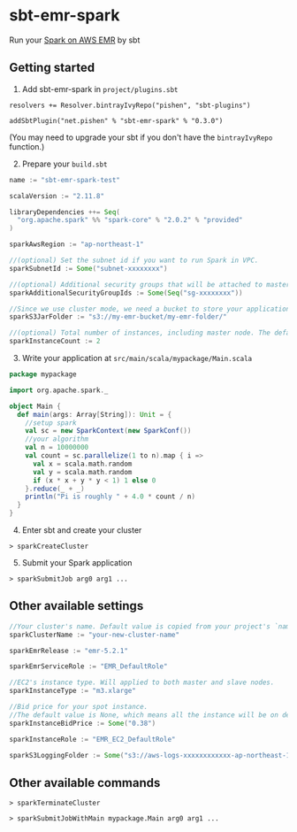 # sbt-emr-spark

Run your [Spark on AWS EMR](http://docs.aws.amazon.com/emr/latest/ReleaseGuide/emr-spark-launch.html) by sbt

## Getting started

1. Add sbt-emr-spark in `project/plugins.sbt`

  ```
  resolvers += Resolver.bintrayIvyRepo("pishen", "sbt-plugins")

  addSbtPlugin("net.pishen" % "sbt-emr-spark" % "0.3.0")
  ```
   (You may need to upgrade your sbt if you don't have the `bintrayIvyRepo` function.)

2. Prepare your `build.sbt`

  ```scala
  name := "sbt-emr-spark-test"

  scalaVersion := "2.11.8"

  libraryDependencies ++= Seq(
    "org.apache.spark" %% "spark-core" % "2.0.2" % "provided"
  )

  sparkAwsRegion := "ap-northeast-1"

  //(optional) Set the subnet id if you want to run Spark in VPC.
  sparkSubnetId := Some("subnet-xxxxxxxx")

  //(optional) Additional security groups that will be attached to master and slave's ec2.
  sparkAdditionalSecurityGroupIds := Some(Seq("sg-xxxxxxxx"))

  //Since we use cluster mode, we need a bucket to store your application's jar.
  sparkS3JarFolder := "s3://my-emr-bucket/my-emr-folder/"

  //(optional) Total number of instances, including master node. The default value is 1.
  sparkInstanceCount := 2
  ```

3. Write your application at `src/main/scala/mypackage/Main.scala`

  ```scala
  package mypackage

  import org.apache.spark._

  object Main {
    def main(args: Array[String]): Unit = {
      //setup spark
      val sc = new SparkContext(new SparkConf())
      //your algorithm
      val n = 10000000
      val count = sc.parallelize(1 to n).map { i =>
        val x = scala.math.random
        val y = scala.math.random
        if (x * x + y * y < 1) 1 else 0
      }.reduce(_ + _)
      println("Pi is roughly " + 4.0 * count / n)
    }
  }
  ```

4. Enter sbt and create your cluster

  ```
  > sparkCreateCluster
  ```

5. Submit your Spark application

  ```
  > sparkSubmitJob arg0 arg1 ...
  ```

## Other available settings

```scala
//Your cluster's name. Default value is copied from your project's `name` setting.
sparkClusterName := "your-new-cluster-name"

sparkEmrRelease := "emr-5.2.1"

sparkEmrServiceRole := "EMR_DefaultRole"

//EC2's instance type. Will applied to both master and slave nodes.
sparkInstanceType := "m3.xlarge"

//Bid price for your spot instance.
//The default value is None, which means all the instance will be on demand.
sparkInstanceBidPrice := Some("0.38")

sparkInstanceRole := "EMR_EC2_DefaultRole"

sparkS3LoggingFolder := Some("s3://aws-logs-xxxxxxxxxxxx-ap-northeast-1/elasticmapreduce/")
```

## Other available commands

```
> sparkTerminateCluster

> sparkSubmitJobWithMain mypackage.Main arg0 arg1 ...
```
